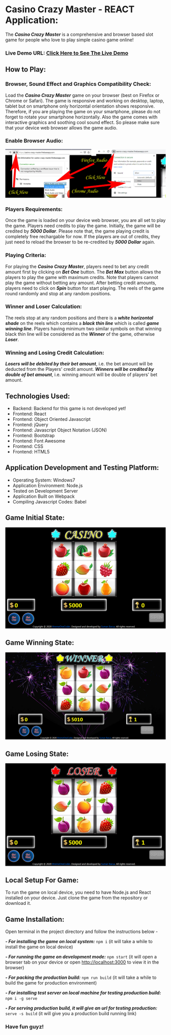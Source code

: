 # Casino Crazy Master - REACT Application:

The _**Casino Crazy Master**_ is a comprehensive and browser based slot game for people who love to play simple casino game online!

### Live Demo URL: [Click Here to See The Live Demo](https://casino-crazy-master.firebaseapp.com/)

## How to Play:

### Browser, Sound Effect and Graphics Compatibility Check:

Load the _**Casino Crazy Master**_ game on your browser (best on Firefox or Chrome or Safari). The game is responsive and working on desktop, laptop, tablet but on smartphone only horizontal orientation shows responsive. Therefore, if you are playing the game on your smartphone, please do not forget to rotate your smartphone horizontally. Also the game comes with interactive graphics and soothing cool sound effect. So please make sure that your device web browser allows the game audio.

### Enable Browser Audio:

![Enable Browser Audio](https://github.com/xtremeonecoder/casino-crazy-master/blob/master/documentation/enable-browser-sound.jpg)

### Players Requirements:

Once the game is loaded on your device web browser, you are all set to play the game. Players need credits to play the game. Initially, the game will be credited by _**5000 Dollar**_. Please note that, the game playing credit is completely free rechargable for now. If the players are out of credits, they just need to reload the browser to be re-credited by _**5000 Dollar**_ again.

### Playing Criteria:

For playing the _**Casino Crazy Master**_, players need to bet any credit amount first by clicking on _**Bet One**_ button. The _**Bet Max**_ button allows the players to play the game with maximum credits. Note that players cannot play the game without betting any amount. After betting credit amounts, players need to click on _**Spin**_ button for start playing. The reels of the game round randomly and stop at any random positions.

### Winner and Loser Calculation:

The reels stop at any random positions and there is a _**white horizontal shade**_ on the reels which contains a _**black thin line**_ which is called _**game winning line**_. Players having minimum two similar symbols on that winning black thin line will be considered as the _**Winner**_ of the game, otherwise _**Loser**_.

### Winning and Losing Credit Calculation:

_**Losers will be debited by their bet amount**_, i.e. the bet amount will be deducted from the Players' credit amount. _**Winners will be credited by double of bet amount**_, i.e. winning amount will be double of players' bet amount.

## Technologies Used:

- Backend: Backend for this game is not developed yet!
- Frontend: React
- Frontend: Object Oriented Javascript
- Frontend: jQuery
- Frontend: Javascript Object Notation (JSON)
- Frontend: Bootstrap
- Frontend: Font Awesome
- Frontend: CSS
- Frontend: HTML5

## Application Development and Testing Platform:

- Operating System: Windows7
- Application Environment: Node.js
- Tested on Development Server
- Application Built on Webpack
- Compiling Javascript Codes: Babel

## Game Initial State:

![Game Initial State](https://github.com/xtremeonecoder/casino-crazy-master/blob/master/documentation/initial-state.jpg)

## Game Winning State:

![Game Winning State](https://github.com/xtremeonecoder/casino-crazy-master/blob/master/documentation/winning-state.jpg)

## Game Losing State:

![Game Losing State](https://github.com/xtremeonecoder/casino-crazy-master/blob/master/documentation/losing-state.jpg)

## Local Setup For Game:

To run the game on local device, you need to have Node.js and React installed on your device. Just clone the game from the repository or download it.

## Game Installation:

Open terminal in the project directory and follow the instructions below -

_**- For installing the game on local system:**_ `npm i` (it will take a while to install the game on local device)

_**- For running the game on development mode:**_ `npm start` (it will open a browser tab on your device or open [http://localhost:3000](http://localhost:3000) to view it in the browser)

_**- For packing the production build:**_ `npm run build` (it will take a while to build the game for production environment)

_**- For installing test server on local machine for testing production build:**_ `npm i -g serve`

_**- For serving production build, it will give an url for testing production:**_ `serve -s build` (it will give you a production build running link)

### Have fun guyz!
